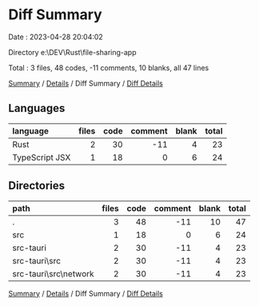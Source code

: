 # Diff Summary

Date : 2023-04-28 20:04:02

Directory e:\\DEV\\Rust\\file-sharing-app

Total : 3 files,  48 codes, -11 comments, 10 blanks, all 47 lines

[Summary](results.md) / [Details](details.md) / Diff Summary / [Diff Details](diff-details.md)

## Languages
| language | files | code | comment | blank | total |
| :--- | ---: | ---: | ---: | ---: | ---: |
| Rust | 2 | 30 | -11 | 4 | 23 |
| TypeScript JSX | 1 | 18 | 0 | 6 | 24 |

## Directories
| path | files | code | comment | blank | total |
| :--- | ---: | ---: | ---: | ---: | ---: |
| . | 3 | 48 | -11 | 10 | 47 |
| src | 1 | 18 | 0 | 6 | 24 |
| src-tauri | 2 | 30 | -11 | 4 | 23 |
| src-tauri\\src | 2 | 30 | -11 | 4 | 23 |
| src-tauri\\src\\network | 2 | 30 | -11 | 4 | 23 |

[Summary](results.md) / [Details](details.md) / Diff Summary / [Diff Details](diff-details.md)